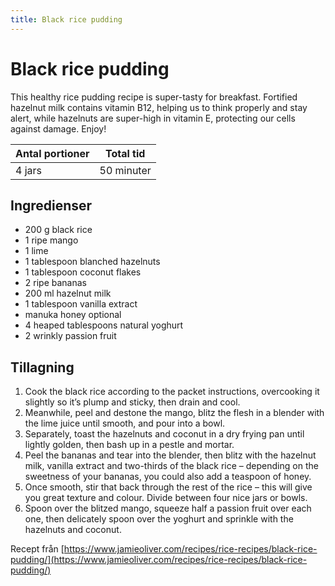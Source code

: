 ```yaml
---
title: Black rice pudding
---
```

# Black rice pudding

This healthy rice pudding recipe is super-tasty for breakfast. Fortified hazelnut milk contains vitamin B12, helping us to think properly and stay alert, while hazelnuts are super-high in vitamin E, protecting our cells against damage. Enjoy!

| Antal portioner       | Total tid         |
| --------------------- | ----------------- |
| 4 jars                | 50 minuter        |

## Ingredienser
* 200 g black rice
* 1  ripe mango
* 1  lime
* 1 tablespoon blanched hazelnuts
* 1 tablespoon  coconut flakes
* 2  ripe bananas
* 200 ml hazelnut milk
* 1 tablespoon vanilla extract
* manuka honey optional
* 4 heaped tablespoons natural yoghurt
* 2  wrinkly passion fruit

## Tillagning
<ol class="recipeSteps"><li>Cook the black rice according to the packet instructions, overcooking it slightly so it’s plump and sticky, then drain and cool. </li><li>Meanwhile, peel and destone the mango, blitz the flesh in a blender with the lime juice until smooth, and pour into a bowl. </li><li>Separately, toast the hazelnuts and coconut in a dry frying pan until lightly golden, then bash up in a pestle and mortar. </li><li>Peel the bananas and tear into the blender, then blitz with the hazelnut milk, vanilla extract and two-thirds of the black rice – depending on the sweetness of your bananas, you could also add a teaspoon of honey. </li><li>Once smooth, stir that back through the rest of the rice – this will give you great texture and colour. Divide between four nice jars or bowls. </li><li>Spoon over the blitzed mango, squeeze half a passion fruit over each one, then delicately spoon over the yoghurt and sprinkle with the hazelnuts and coconut.</li></ol>

Recept från [https://www.jamieoliver.com/recipes/rice-recipes/black-rice-pudding/](https://www.jamieoliver.com/recipes/rice-recipes/black-rice-pudding/)